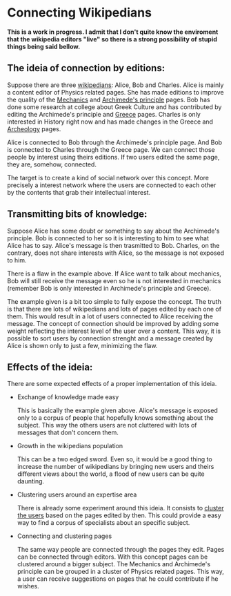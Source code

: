 Connecting Wikipedians
======================

**This is a work in progress. I admit that I don't quite know the enviroment that the wikipedia editors "live" so there is a strong possibility of stupid things being said bellow.**

The ideia of connection by editions:
------------------------------------

Suppose there are three [wikipedians][]: Alice, Bob and Charles. Alice is mainly a content editor of Physics related pages. She has made editions to improve the quality of the [Mechanics][] and [Archimede's principle][] pages. Bob has done some research at college about Greek Culture and has contributed by editing the Archimede's principle and [Greece][] pages. Charles is only interested in History right now and has made changes in the Greece and [Archeology][] pages.

[wikipedians]: http://en.wikipedia.org/wiki/Wikipedia:Wikipedians
[Mechanics]: http://en.wikipedia.org/wiki/Mechanics
[Archimede's principle]: http://en.wikipedia.org/wiki/Archimedes%27_principle
[Greece]: http://en.wikipedia.org/wiki/Greece
[Archeology]: http://en.wikipedia.org/wiki/Archeology

Alice is connected to Bob through the Archimede's principle page. And Bob is connected to Charles through the Greece page. We can connect those people by interest using theirs editions. If two users edited the same page, they are, somehow, connected.

The target is to create a kind of social network over this concept. More precisely a interest network where the users are connected to each other by the contents that grab their intellectual interest.

Transmitting bits of knowledge:
-------------------------------

Suppose Alice has some doubt or something to say about the Archimede's principle. Bob is connected to her so it is interesting to him to see what Alice has to say. Alice's message is then trasmitted to Bob. Charles, on the contrary, does not share interests with Alice, so the message is not exposed to him.

There is a flaw in the example above. If Alice want to talk about mechanics, Bob will still receive the message even so he is not interested in mechanics (remember Bob is only interested in Archimede's principle and Greece).

The example given is a bit too simple to fully expose the concept. The truth is that there are lots of wikipedians and lots of pages edited by each one of them. This would result in a lot of users connected to Alice receiving the message. The concept of connection should be improved by adding some weight reflecting the interest level of the user over a content. This way, it is possible to sort users by connection strenght and a message created by Alice is shown only to just a few, minimizing the flaw.


Effects of the ideia:
---------------------

There are some expected effects of a proper implementation of this ideia.

*   Exchange of knowledge made easy

	This is basically the example given above. Alice's message is exposed only to a corpus of people that hopefully knows something about the subject. This way the others users are not cluttered with lots of messages that don't concern them.

*   Growth in the wikipedians population

	This can be a two edged sword. Even so, it would be a good thing to increase the number of wikipedians by bringing new users and theirs different views about the world, a flood of new users can be quite daunting.

*   Clustering users around an expertise area

	There is already some experiment around this ideia. It consists to [cluster the users][] based on the pages edited by then. This could provide a easy way to find a corpus of specialists about an specific subject. 

*   Connecting and clustering pages

	 The same way people are connected through the pages they edit. Pages can be connected through editors. With this concept pages can be clustered around a bigger subject. The Mechanics and Archimede's principle can be grouped in a cluster of Physics related pages. This way, a user can receive suggestions on pages that he could contribute if he wishes.

[cluster the users]: http://jace.zaiki.in/files/2009/05/19/cis-wikipedia-report1.pdf
